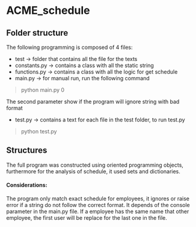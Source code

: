 # ACME_schedule
## Folder structure
The following programming is composed of 4 files:
- test -> folder that contains all the file for the texts
- constants.py -> contains a class with all the static string
- functions.py -> contains a class with all the logic for get schedule
- main.py -> for manual run, run the following command 
>  python main.py 0


The second parameter show if the program will ignore string with bad format

- test.py -> contains a text for each file in the test folder, to run test.py
> python test.py

## Structures
The full program was constructed using oriented programming objects, furthermore for the analysis of schedule, it used sets and dictionaries. 

#### Considerations: 
The program only match exact schedule for employees, it ignores or raise error if a string do not follow the correct format. It depends of the console parameter in the main.py file. If a employee has the same name that other employee, the first user will be replace for the last one in the file.

